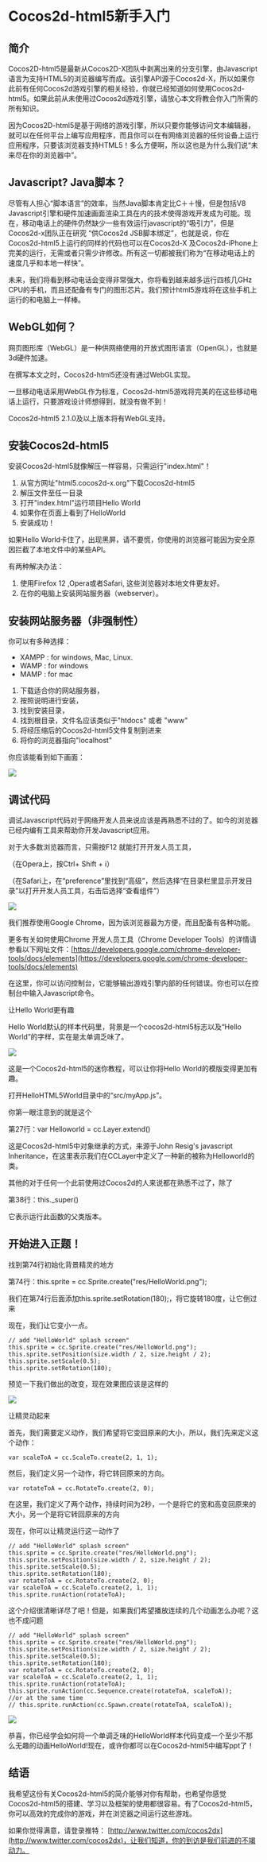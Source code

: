 # Cocos2d-html5新手入门

## 简介Cocos2D-html5是最新从Cocos2D-X团队中剥离出来的分支引擎，由Javascript语言为支持HTML5的浏览器编写而成。该引擎API源于Cocos2d-X，所以如果你此前有任何Cocos2d游戏引擎的相关经验，你就已经知道如何使用Cocos2d-html5。如果此前从未使用过Cocos2d游戏引擎，请放心本文将教会你入门所需的所有知识。因为Cocos2D-html5是基于网络的游戏引擎，所以只要你能够访问文本编辑器，就可以在任何平台上编写应用程序，而且你可以在有网络浏览器的任何设备上运行应用程序，只要该浏览器支持HTML5！多么方便啊，所以这也是为什么我们说“未来尽在你的浏览器中”。## Javascript? Java脚本？尽管有人担心“脚本语言”的效率，当然Java脚本肯定比C＋＋慢，但是包括V8 Javascript引擎和硬件加速画面渲染工具在内的技术使得游戏开发成为可能。现在，移动电话上的硬件仍然缺少一些有效运行javascript的“吸引力”，但是Cocos2d-x团队正在研究 “供Cocos2d JSB脚本绑定”，也就是说，你在Cocos2d-html5上运行的同样的代码也可以在Cocos2d-X 及Cocos2d-iPhone上完美的运行，无需或者只需少许修改。所有这一切都被我们称为“在移动电话上的速度几乎和本地一样快”。未来，我们将看到移动电话会变得非常强大，你将看到越来越多运行四核几GHz CPU的手机，而且还配备有专门的图形芯片。我们预计html5游戏将在这些手机上运行的和电脑上一样棒。## WebGL如何？网页图形库（WebGL）是一种供网络使用的开放式图形语言（OpenGL），也就是3d硬件加速。
在撰写本文之时，Cocos2d-html5还没有通过WebGL实现。一旦移动电话采用WebGL作为标准，Cocos2d-html5游戏将完美的在这些移动电话上运行，只要游戏设计师想得到，就没有做不到！Cocos2d-html5 2.1.0及以上版本将有WebGL支持。## 安装Cocos2d-html5安装Cocos2d-html5就像解压一样容易，只需运行"index.html"！
1. 从官方网址"html5.cocos2d-x.org"下载Cocos2d-html52. 解压文件至任一目录3. 打开"index.html"运行项目Hello World4. 如果你在页面上看到了HelloWorld5. 安装成功！如果Hello World卡住了，出现黑屏，请不要慌，你使用的浏览器可能因为安全原因拦截了本地文件中的某些API。有两种解决办法：1. 使用Firefox 12 ,Opera或者Safari, 这些浏览器对本地文件更友好。2. 在你的电脑上安装网站服务器（webserver）。## 安装网站服务器（非强制性）你可以有多种选择：
   - XAMPP : for windows, Mac, Linux.   - WAMP : for windows   - MAMP : for mac
1. 下载适合你的网站服务器，2. 按照说明进行安装，3. 找到安装目录，4. 找到根目录，文件名应该类似于"htdocs" 或者 "www"5. 将经压缩后的Cocos2d-html5文件复制到进来6. 将你的浏览器指向"localhost"你应该能看到如下画面：
![](./res/helloworld.png)
## 调试代码调试Javascript代码对于网络开发人员来说应该是再熟悉不过的了。如今的浏览器已经内编有工具来帮助你开发Javascript应用。对于大多数浏览器而言，只需按F12 就能打开开发人员工具，（在Opera上，按Ctrl+ Shift + i）（在Safari上，在“preference”里找到“高级”，然后选择“在目录栏里显示开发目录”以打开开发人员工具，右击后选择“查看组件”）![](./res/dev.png)
我们推荐使用Google Chrome，因为该浏览器最为方便，而且配备有各种功能。更多有关如何使用Chrome 开发人员工具（Chrome Developer Tools）的详情请参看以下网址文件：[https://developers.google.com/chrome-developer-tools/docs/elements](https://developers.google.com/chrome-developer-tools/docs/elements) 在这里，你可以访问控制台，它能够输出游戏引擎内部的任何错误。你也可以在控制台中输入Javascript命令。让Hello World更有趣Hello World默认的样本代码里，背景是一个cocos2d-html5标志以及“Hello World”的字样，实在是太单调乏味了。![](./res/hellotest.png)
这是一个Cocos2d-html5的迷你教程，可以让你将Hello World的模版变得更加有趣。打开HelloHTML5World目录中的“src/myApp.js”。你第一眼注意到的就是这个
第27行：var Helloworld = cc.Layer.extend() 这是Cocos2d-html5中对象继承的方式，来源于John Resig's javascript Inheritance，在这里表示我们在CCLayer中定义了一种新的被称为Helloworld的类。其他的对于任何一个此前使用过Cocos2d的人来说都在熟悉不过了，除了
第38行：this._super() 它表示运行此函数的父类版本。## 开始进入正题！找到第74行初始化背景精灵的地方第74行：this.sprite = cc.Sprite.create("res/HelloWorld.png");我们在第74行后面添加this.sprite.setRotation(180);，将它旋转180度，让它倒过来现在，我们让它变小一点。
```// add "HelloWorld" splash screen" this.sprite = cc.Sprite.create("res/HelloWorld.png");this.sprite.setPosition(size.width / 2, size.height / 2);this.sprite.setScale(0.5);this.sprite.setRotation(180);```

预览一下我们做出的改变，现在效果图应该是这样的

![](./res/effect.png)

让精灵动起来首先，我们需要定义动作，我们希望将它变回原来的大小，所以，我们先来定义这个动作：
```var scaleToA = cc.ScaleTo.create(2, 1, 1); ```然后，我们定义另一个动作，将它转回原来的方向。
```var rotateToA = cc.RotateTo.create(2, 0);
```在这里，我们定义了两个动作，持续时间为2秒，一个是将它的宽和高变回原来的大小，另一个是将它转回原来的方向现在，你可以让精灵运行这一动作了```
// add "HelloWorld" splash screen" this.sprite = cc.Sprite.create("res/HelloWorld.png");this.sprite.setPosition(size.width / 2, size.height / 2);this.sprite.setScale(0.5);this.sprite.setRotation(180);var rotateToA = cc.RotateTo.create(2, 0);var scaleToA = cc.ScaleTo.create(2, 1, 1);this.sprite.runAction(rotateToA);```
这个介绍很清晰详尽了吧！但是，如果我们希望播放连续的几个动画怎么办呢？这也不成问题
```// add "HelloWorld" splash screen" this.sprite = cc.Sprite.create("res/HelloWorld.png");this.sprite.setPosition(size.width / 2, size.height / 2);this.sprite.setScale(0.5);this.sprite.setRotation(180);var rotateToA = cc.RotateTo.create(2, 0);var scaleToA = cc.ScaleTo.create(2, 1, 1);this.sprite.runAction(rotateToA);this.sprite.runAction(cc.Sequence.create(rotateToA, scaleToA));//or at the same time// this.sprite.runAction(cc.Spawn.create(rotateToA, scaleToA));```
![](./res/sample.png)
恭喜，你已经学会如何将一个单调乏味的HelloWorld样本代码变成一个至少不那么无趣的动画HelloWorld!现在，或许你都可以在Cocos2d-html5中编写ppt了！## 结语我希望这份有关Cocos2d-html5的简介能够对你有帮助，也希望你感觉Cocos2d-html5的搭建、学习以及框架的使用都很容易。有了Cocos2d-html5，你可以高效的完成你的游戏，并在浏览器之间运行这些游戏。如果你觉得满意，请登录推特： [http://www.twitter.com/cocos2dx](http://www.twitter.com/cocos2dx)，让我们知道，你的到访是我们前进的不竭动力。